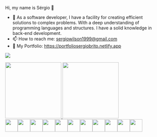Hi, my name is Sérgio 🚀

- 🔭 As a software developer, I have a facility for creating efficient solutions to complex problems. With a deep understanding of programming languages and structures.
I have a solid knowledge in back-end development.
- 📫 How to reach me: sergiowilson1999@gmail.com
- 📝 My Portfolio: https://portfoliosergiobrito.netlify.app

<a href="https://www.linkedin.com/in/s%C3%A9rgio-brito-719171193/" target="_blank"><img src="https://img.shields.io/badge/-LinkedIn-%230077B5?style=for-the-badge&logo=linkedin&logoColor=white" target="_blank"></a>   
</div>

<div>
<a href="https://github.com/sergiobriito">
<img height="180em" src="https://github-readme-stats.vercel.app/api/top-langs/?username=sergiobriito&layout=compact&langs_count=7&theme=dracula"/>
<img height="180em" src="https://github-readme-stats.vercel.app/api?username=sergiobriito&show_icons=true&theme=dracula&include_all_commits=true&count_private=true"/>
</div>
  
<div style="display: flex; marginTop: 20;">
  <img src="https://cdn.jsdelivr.net/gh/devicons/devicon/icons/java/java-original.svg" width="40" height="40"/>
  <img src="https://cdn.jsdelivr.net/gh/devicons/devicon/icons/javascript/javascript-original.svg" width="40" height="40" />
  <img src="https://cdn.jsdelivr.net/gh/devicons/devicon/icons/python/python-original.svg" width="40" height="40"/>
  <img src="https://cdn.jsdelivr.net/gh/devicons/devicon/icons/cplusplus/cplusplus-original.svg" width="40" height="40"/>
  <img src="https://cdn.jsdelivr.net/gh/devicons/devicon/icons/html5/html5-original.svg" width="40" height="40"/>
  <img src="https://cdn.jsdelivr.net/gh/devicons/devicon/icons/css3/css3-original.svg"  width="40" height="40" />
  <img src="https://cdn.jsdelivr.net/gh/devicons/devicon/icons/mysql/mysql-original.svg" width="40" height="40"/>
  <img src="https://cdn.jsdelivr.net/gh/devicons/devicon/icons/postgresql/postgresql-original.svg" width="40" height="40"/>
  <img src="https://cdn.jsdelivr.net/gh/devicons/devicon/icons/spring/spring-original.svg"  width="40" height="40"/>
  <img src="https://cdn.jsdelivr.net/gh/devicons/devicon/icons/nodejs/nodejs-original.svg" width="40" height="40"/>
  <img src="https://cdn.jsdelivr.net/gh/devicons/devicon/icons/react/react-original.svg" width="40" height="40" />
</div>          

